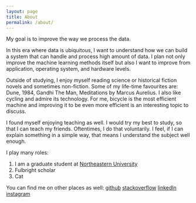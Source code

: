 ```yaml
---
layout: page
title: About
permalink: /about/
---
```


My goal is to improve the way we process the data. 

In this era where data is ubiquitous, I want to understand how we can build a system that can handle and process high amount of data. I plan not only improve the machine learning methods itself but also I want to improve from application, operating system, and hardware levels.

Outside of studying, I enjoy myself reading science or historical fiction novels and sometimes non-fiction. Some of my life-time favourites are: Dune, 1984, Gandhi The Man, Meditations by Marcus Aurelius. I also like cycling and admire its technology. For me, bicycle is the most efficient machine and improving it to be even more efficient is an interesting topic to discuss.

I found myself enjoying teaching as well. I would try my best to study, so that I can teach my friends. Oftentimes, I do that voluntarily. I feel, if I can explain something in a simple way, that means I understand the subject well enough.

I play many roles:
1. I am a graduate student at [Northeastern University](https://ccis.northeastern.edu)
2. Fulbright scholar
3. Cat

You can find me on other places as well:
[github](github.com/prdx) 
[stackoverflow](https://stackoverflow.com/users/2229504/bagus-trihatmaja)
[linkedIn](https://www.linkedin.com/in/bagustrihatmaja/)
[instagram](https://www.instagram.com/bagustrihatmaja/)


